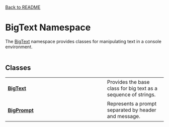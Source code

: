 <a href="https://github.com/redrithm/BigConsole/blob/master/README.md#bigconsole">Back to README</a>
<h1 id="bigtext-namespace">BigText Namespace</h1>
The <a href="#bigtext-namespace">BigText</a> namespace provides classes for manipulating text in a console environment.
<br/><br/>
<h2>Classes</h2>
<table>
<tbody>
<tr>
<td width="300">
<h4><a href="https://github.com/redrithm/BigConsole/blob/master/documentation/BigText/BigText.md#bigtext-class">BigText</a></h4>
</td>
<td>
Provides the base class for big text as a sequence of strings.
</td>
</tr>
<tr>
<td>
<h4><a href="https://github.com/redrithm/BigConsole/blob/master/documentation/BigText/BigPrompt.md#bigprompt-class">BigPrompt</a></h4>
</td>
<td>
Represents a prompt separated by header and message.
</td>
</tr>
</tbody>
</table>
